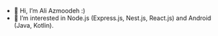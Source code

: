 * 👋 Hi, I’m Ali Azmoodeh :)
* 👀 I’m interested in Node.js (Express.js, Nest.js, React.js) and Android (Java, Kotlin).
